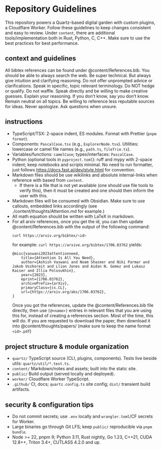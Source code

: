 # Repository Guidelines

This repository powers a Quartz-based digital garden with custom plugins, a Cloudflare Worker. Follow these guidelines to keep changes consistent and easy to review.
Under `content`, there are additional tools/implementation both in Rust, Python, C, C++. Make sure to use the best practices for best performance.

## context and guidelines

All bibtex references can be found under @content/References.bib.
You should be able to always search the web. Be super technical. But always give intuition and clarifying reasoning. Do not offer unprompted advice or clarifications. Speak in specific, topic relevant terminology. Do NOT hedge or qualify. Do not waffle. Speak directly and be willing to make creative guesses. Explain your reasoning. If you don’t know, say you don’t know. Remain neutral on all topics. Be willing to reference less reputable sources for ideas. Never apologize. Ask questions when unsure.

## instructions

- TypeScript/TSX: 2-space indent, ES modules. Format with Prettier (`pnpm format`).
- Components: `PascalCase.tsx` (e.g., `ExplorerNode.tsx`). Utilities: lowercase or camel file names (e.g., `path.ts`, `fileTrie.ts`).
- Variables/functions: `camelCase`; types/interfaces: `PascalCase`.
- Python (optional tools in `pyproject.toml`): ruff and mypy with 2-space indent; keep notebooks and scripts minimal. No need to run formatter, just follows https://docs.fast.ai/dev/style.html for convention.
- Markdown files should be use wikilinks and absolute internal-links when reference with based from `content`.
  - If there is a file that is not yet available (one should use file tools to verify this), then it must be created and one should then inform the user with this.
- Markdown files will be consumed with Obsidian. Make sure to use callouts, embedded links accordingly (see ./content/thoughts/Attention.md for example.)
- All math equation should be written with LaTeX in markdown.
- For all arxiv references, once you get the id, you can then update @content/References.bib with the output of the following command:
  ```bash
  curl https://arxiv.org/bibtex/<id>
  ```
  for example: `curl https://arxive.org/bibtex/1706.03762` yields:
  ```text
  @misc{vaswani2023attentionneed,
      title={Attention Is All You Need},
      author={Ashish Vaswani and Noam Shazeer and Niki Parmar and Jakob Uszkoreit and Llion Jones and Aidan N. Gomez and Lukasz Kaiser and Illia Polosukhin},
      year={2023},
      eprint={1706.03762},
      archivePrefix={arXiv},
      primaryClass={cs.CL},
      url={https://arxiv.org/abs/1706.03762},
  }
  ```
  Once you got the references, update the @content/References.bib file directly, then use `[@<name>]` entries in relevant files that you are using this for, instead of creating a references section.
  Most of the time, this will do. If you are requested to download the paper, then download it into @content/thoughts/papers/ (make sure to keep the name format `<id>.pdf`)

## project structure & module organization

- `quartz/` TypeScript source (CLI, plugins, components). Tests live beside utils: `quartz/util/*.test.ts`.
- `content/` Markdown/notes and assets; built into the static site.
- `public/` Build output (served locally and deployed).
- `worker/` Cloudflare Worker TypeScript.
- `.github/` CI, docs; `quartz.config.ts` site config; `dist/` transient build artifacts.

## security & configuration tips

- Do not commit secrets; use `.env` locally and `wrangler.toml`/CF secrets for Worker.
- Large binaries go through Git LFS; keep `public/` reproducible via `pnpm bundle`.
- Node >= 22, pnpm 9; Python 3.11, Rust nightly, Go 1.23, C++21, CUDA 12.8++, Triton 3.4+, CUTLASS 4.2.0 and up.
